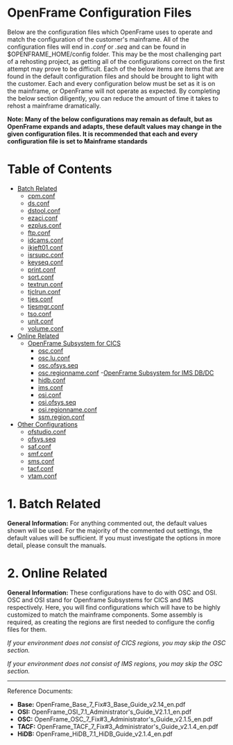 # OpenFrame Configuration Files

Below are the configuration files which OpenFrame uses to operate and match the configuration of the customer's mainframe. All of the configuration files will end in _.conf_ or _.seq_ and can be found in $OPENFRAME_HOME/config folder. This may be the most challenging part of a rehosting project, as getting all of the configurations correct on the first attempt may prove to be difficult. Each of the below items are items that are found in the default configuration files and should be brought to light with the customer. Each and every configuration below must be set as it is on the mainframe, or OpenFrame will not operate as expected. By completing the below section diligently, you can reduce the amount of time it takes to rehost a mainframe dramatically.

**Note: Many of the below configurations may remain as default, but as OpenFrame expands and adapts, these default values may change in the given configuration files. It is recommended that each and every configuration file is set to Mainframe standards**

# Table of Contents 

- [Batch Related](./batch "Configuration Files related to BATCH")
  - [cpm.conf](./batch/cpm.conf/README.md "CPM Configuration")
  - [ds.conf](./batch/ds.conf/README.md "Dataset Configuration")
  - [dstool.conf](./batch/dstool.conf/README.md "DSTOOL Configuration")
  - [ezaci.conf](./batch/ezaci.conf/README.md "EBCDIC to ASCII in COBOL configuration")
  - [ezplus.conf](./batch/ezplus.conf/README.md "EZPLUS Configuration for EZTPA00 Utility")
  - [ftp.conf](./batch/ftp.conf/README.md "FTP Configuration")
  - [idcams.conf](./batch/idcams.conf/README.md "IDCAMS Configuration")
  - [ikjeft01.conf](./batch/ikjeft01.conf/README.md "IKJEFT01 Utility Configuration")
  - [isrsupc.conf](./batch/isrsupc.conf/README.md "Configuration for ISRSUPC Utility")
  - [keyseq.conf](./batch/keyseq.conf/README.md "Key Sequence Configuration")
  - [print.conf](./batch/print.conf/README.md "Printer Configuration")
  - [sort.conf](./batch/sort.conf/README.md "Sort Configuration")
  - [textrun.conf](./batch/textrun.conf/README.md "Textrun Configuration")
  - [tjclrun.conf](./batch/tjclrun.conf/README.md "Tjclrun Configuration")
  - [tjes.conf](./batch/tjes.conf/README.md "TJES Configuration")
  - [tjesmgr.conf](./batch/tjesmgr/README.md "TJESMGR Configuration")
  - [tso.conf](./batch/tso.conf/README.md "TSO Configuration")
  - [unit.conf](./batch/unit.conf/README.md "Unit Configurations for OpenFrame")
  - [volume.conf](./batch/volume.conf/README.md "OpenFrame Volume Configuration")
- [Online Related](./online "Configuration Files related to ONLINE Systems")
  - [OpenFrame Subsystem for CICS](./online/osc "OSC Configurations")
    - [osc.conf](./online/osc/osc.conf/README.md "OSC Configuration")
    - [osc.lu.conf](./online/osc/osc.lu.conf/README.md "OSC LU Configuration")
    - [osc.ofsys.seq](./online/osc/osc.ofsys.seq/README.md "OSC Sequence Configuration")
    - [osc.regionname.conf](./online/osc/osc.regionname.conf/README.md "OSC Region Configuration")
  -[OpenFrame Subsystem for IMS DB/DC](./online/osi "OSI Configurations")
    - [hidb.conf](./online/osi/hidb.conf/README.md "HiDB Configuration")
    - [ims.conf](./online/osi/ims.conf/README.md "IMS Configuration")
    - [osi.conf](./online/osi/osi.conf/README.md "OSI General Configuration")
    - [osi.ofsys.seq](./online/osi/osi.ofsys.seq/README.md "OSI OFSYS Sequence File")
    - [osi.regionname.conf](./online/osi/osi.regionname.conf/README.md "OSI Region Configuration")
    - [ssm.region.conf](./online/osi/ssm.regionname.conf "SSM Region Configuration")
- [Other Configurations](./other "Other Configurations")
  - [ofstudio.conf](./other/ofstudio.conf/README.md "OFStudio Configuraiton")
  - [ofsys.seq](./other/ofsys.seq/README.md "OFSYS Sequence Configuration")
  - [saf.conf](./other/saf.conf/README.md "SAF Configuration")
  - [smf.conf](./other/smf.conf/README.md "SMF Configuration")
  - [sms.conf](./other/sms.conf/README.md "SMS Configuration")
  - [tacf.conf](./other/tacf.conf/README.md "TACF Configuration")
  - [vtam.conf](./other/vtam.conf/README.md "VTAM Configuration")

# 1. Batch Related

**General Information:** For anything commented out, the default values shown will be used. For the majority of the commented out settings, the default values will be sufficient. If you must investigate the options in more detail, please consult the manuals.

# 2. Online Related


**General Information:** These configurations have to do with OSC and OSI. OSC and OSI stand for Openframe Subsystems for CICS and IMS respectively. Here, you will find configurations which will have to be highly customized to match the mainframe components. Some assembly is required, as creating the regions are first needed to configure the config files for them.

*If your environment does not consist of CICS regions, you may skip the OSC section.*

*If your environment does not consist of IMS regions, you may skip the OSC section.*

***

Reference Documents:

  * **Base:** OpenFrame_Base_7_Fix#3_Base_Guide_v2.14_en.pdf
  * **OSI:** OpenFrame_OSI_7.1_Administrator's_Guide_V2.1.1_en.pdf
  * **OSC:** OpenFrame_OSC_7_Fix#3_Administrator's_Guide_v2.1.5_en.pdf
  * **TACF:** OpenFrame_TACF_7_Fix#3_Administrator's_Guide_v2.1.4_en.pdf
  * **HiDB:** OpenFrame_HiDB_7.1_HiDB_Guide_v2.1.4_en.pdf

